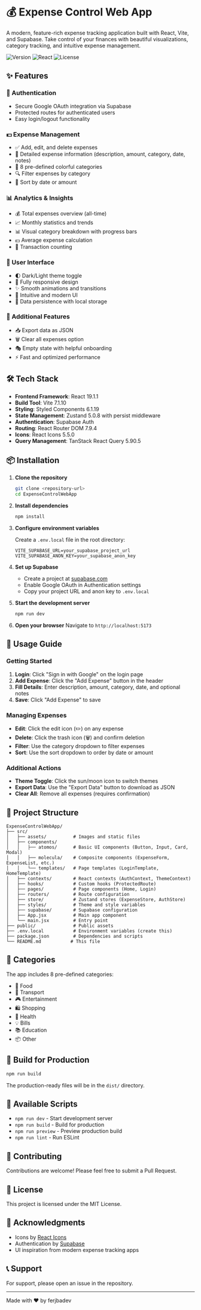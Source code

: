 # 💰 Expense Control Web App

A modern, feature-rich expense tracking application built with React, Vite, and Supabase. Take control of your finances with beautiful visualizations, category tracking, and intuitive expense management.

![Version](https://img.shields.io/badge/version-1.0.0-green.svg)
![React](https://img.shields.io/badge/React-19.1.1-blue.svg)
![License](https://img.shields.io/badge/license-MIT-blue.svg)

## ✨ Features

### 🔐 Authentication
- Secure Google OAuth integration via Supabase
- Protected routes for authenticated users
- Easy login/logout functionality

### 💵 Expense Management
- ✅ Add, edit, and delete expenses
- 📝 Detailed expense information (description, amount, category, date, notes)
- 🎨 8 pre-defined colorful categories
- 🔍 Filter expenses by category
- 🔄 Sort by date or amount

### 📊 Analytics & Insights
- 💰 Total expenses overview (all-time)
- 📈 Monthly statistics and trends
- 📊 Visual category breakdown with progress bars
- 💵 Average expense calculation
- 🎯 Transaction counting

### 🎨 User Interface
- 🌓 Dark/Light theme toggle
- 📱 Fully responsive design
- ✨ Smooth animations and transitions
- 🎯 Intuitive and modern UI
- 💾 Data persistence with local storage

### 🚀 Additional Features
- 📥 Export data as JSON
- 🗑️ Clear all expenses option
- 🎭 Empty state with helpful onboarding
- ⚡ Fast and optimized performance

## 🛠️ Tech Stack

- **Frontend Framework**: React 19.1.1
- **Build Tool**: Vite 7.1.10
- **Styling**: Styled Components 6.1.19
- **State Management**: Zustand 5.0.8 with persist middleware
- **Authentication**: Supabase Auth
- **Routing**: React Router DOM 7.9.4
- **Icons**: React Icons 5.5.0
- **Query Management**: TanStack React Query 5.90.5

## 📦 Installation

1. **Clone the repository**
   ```bash
   git clone <repository-url>
   cd ExpenseControlWebApp
   ```

2. **Install dependencies**
   ```bash
   npm install
   ```

3. **Configure environment variables**
   
   Create a `.env.local` file in the root directory:
   ```env
   VITE_SUPABASE_URL=your_supabase_project_url
   VITE_SUPABASE_ANON_KEY=your_supabase_anon_key
   ```

4. **Set up Supabase**
   - Create a project at [supabase.com](https://supabase.com)
   - Enable Google OAuth in Authentication settings
   - Copy your project URL and anon key to `.env.local`

5. **Start the development server**
   ```bash
   npm run dev
   ```

6. **Open your browser**
   Navigate to `http://localhost:5173`

## 🎯 Usage Guide

### Getting Started
1. **Login**: Click "Sign in with Google" on the login page
2. **Add Expense**: Click the "Add Expense" button in the header
3. **Fill Details**: Enter description, amount, category, date, and optional notes
4. **Save**: Click "Add Expense" to save

### Managing Expenses
- **Edit**: Click the edit icon (✏️) on any expense
- **Delete**: Click the trash icon (🗑️) and confirm deletion
- **Filter**: Use the category dropdown to filter expenses
- **Sort**: Use the sort dropdown to order by date or amount

### Additional Actions
- **Theme Toggle**: Click the sun/moon icon to switch themes
- **Export Data**: Use the "Export Data" button to download as JSON
- **Clear All**: Remove all expenses (requires confirmation)

## 📁 Project Structure

```
ExpenseControlWebApp/
├── src/
│   ├── assets/          # Images and static files
│   ├── components/
│   │   ├── atomos/      # Basic UI components (Button, Input, Card, Modal)
│   │   ├── molecula/    # Composite components (ExpenseForm, ExpenseList, etc.)
│   │   └── templates/   # Page templates (LoginTemplate, HomeTemplate)
│   ├── contexts/        # React contexts (AuthContext, ThemeContext)
│   ├── hooks/           # Custom hooks (ProtectedRoute)
│   ├── pages/           # Page components (Home, Login)
│   ├── routers/         # Route configuration
│   ├── store/           # Zustand stores (ExpenseStore, AuthStore)
│   ├── styles/          # Theme and style variables
│   ├── supabase/        # Supabase configuration
│   ├── App.jsx          # Main app component
│   └── main.jsx         # Entry point
├── public/              # Public assets
├── .env.local           # Environment variables (create this)
├── package.json         # Dependencies and scripts
└── README.md           # This file
```

## 🎨 Categories

The app includes 8 pre-defined categories:
- 🍔 Food
- 🚗 Transport
- 🎮 Entertainment
- 🛍️ Shopping
- 💊 Health
- 💡 Bills
- 📚 Education
- 📦 Other

## 🚀 Build for Production

```bash
npm run build
```

The production-ready files will be in the `dist/` directory.

## 📝 Available Scripts

- `npm run dev` - Start development server
- `npm run build` - Build for production
- `npm run preview` - Preview production build
- `npm run lint` - Run ESLint

## 🤝 Contributing

Contributions are welcome! Please feel free to submit a Pull Request.

## 📄 License

This project is licensed under the MIT License.

## 🙏 Acknowledgments

- Icons by [React Icons](https://react-icons.github.io/react-icons/)
- Authentication by [Supabase](https://supabase.com)
- UI inspiration from modern expense tracking apps

## 📞 Support

For support, please open an issue in the repository.

---

Made with ❤️ by ferjbadev
